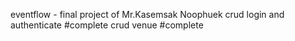 eventflow - final project of Mr.Kasemsak Noophuek
crud login and authenticate #complete
crud venue #complete
